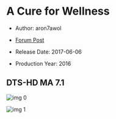 # A Cure for Wellness

* Author: aron7awol

* [Forum Post](https://www.avsforum.com/threads/bass-eq-for-filtered-movies.2995212/post-57625976)

* Release Date: 2017-06-06
* Production Year: 2016

## DTS-HD MA 7.1

![img 0](https://i.imgur.com/V4fYpvv.jpg)

![img 1](https://i.imgur.com/iuYVmlJ.jpg)

